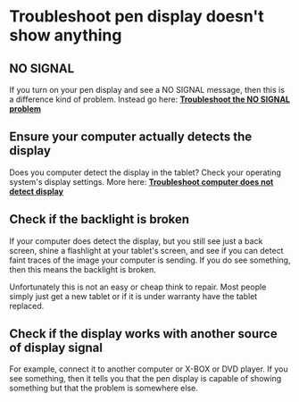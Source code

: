 # Troubleshoot pen display doesn't show anything

## **NO SIGNAL**

If you turn on your pen display and see a NO SIGNAL message, then this is a difference kind of problem. Instead go here: [**Troubleshoot the NO SIGNAL problem**](troubleshoot-no-signal.md)&#x20;

## Ensure your computer actually detects the display

Does you computer detect the display in the tablet? Check your operating system's display settings. More here: [**Troubleshoot computer does not detect display**](troubleshoot-display-detection.md)&#x20;

## Check if the backlight is broken

If your computer does detect the display, but you still see just a back screen, shine a flashlight at your tablet's screen, and see if you can detect faint traces of the image your computer is sending. If you do see something, then this means the backlight is broken.

Unfortunately this is not an easy or cheap think to repair. Most people simply just get a new tablet or if it is under warranty have the tablet replaced.

## Check if the display works with another source of display signal

For example, connect it to another computer or X-BOX or DVD player. If you see something, then it tells you that the pen display is capable of showing something but that the problem is somewhere else.&#x20;





